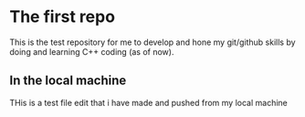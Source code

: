 # The first repo
This is the test repository for me to develop and hone my git/github skills by doing and learning C++ coding (as of now).

## In the local machine
THis is a test file edit that i have made and pushed from my local machine